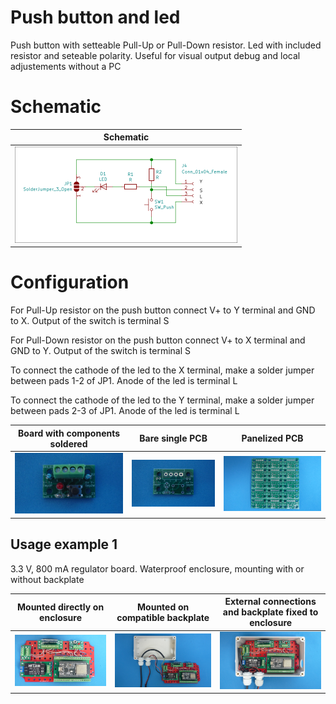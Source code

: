 
# Push button and led

Push button with setteable Pull-Up or Pull-Down resistor. Led with included resistor and seteable polarity. Useful for visual output debug and local adjustements without a PC

# Schematic

Schematic                                                                  |
---------------------------------------------------------------------------|
![](/d-electronics/d03/assets/img/schematic.png)|![](/d-electronics/d03/assets/img/barepcb.jpg)|

# Configuration

For Pull-Up resistor on the push button connect V+ to Y terminal and GND to X. Output of the switch is terminal S

For Pull-Down resistor on the push button connect V+ to X terminal and GND to Y. Output of the switch is terminal S

To connect the cathode of the led to the X terminal, make a solder jumper between pads 1-2 of JP1. Anode of the led is terminal L

To connect the cathode of the led to the Y terminal, make a solder jumper between pads 2-3 of JP1. Anode of the led is terminal L



Board with components soldered                                             |Bare single PCB|Panelized PCB|
---------------------------------------------------------------------------|---------------|-------------|
![](/d-electronics/d03/assets/img/solderedterminals.jpg)|![](/d-electronics/d03/assets/img/barepcb.jpg)|![](/d-electronics/d03/assets/img/panel.jpg)


## Usage example 1

3.3 V, 800 mA regulator board. Waterproof enclosure, mounting with or without backplate

Mounted directly on enclosure|Mounted on compatible backplate|External connections and backplate fixed to enclosure|
---------------------------|---------------------|----------------------------|
![](/d-electronics/d03/assets/img/singlepoint.jpg)|![](/d-electronics/d03/assets/img/wiresconnection.jpg)|![](/d-electronics/d03/assets/img/boardfixed.jpg)|


